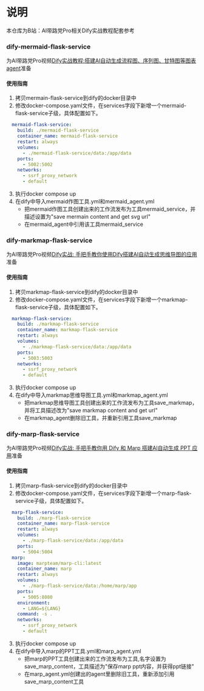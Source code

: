# 说明
本仓库为B站：AI带路党Pro相关Dify实战教程配套参考

### dify-mermaid-flask-service
为AI带路党Pro视频<a href="https://www.bilibili.com/video/BV1PntFeqEe9" target="_blank">Dify实战教程:搭建AI自动生成流程图、序列图、甘特图等图表agent</a>准备

#### 使用指南

1. 拷贝mermain-flask-service到dify的docker目录中
2. 修改docker-compose.yaml文件，在services字段下新增一个mermaid-flask-service子级，具体配置如下。
```yaml
  mermaid-flask-service:
    build: ./mermaid-flask-service
    container_name: mermaid-flask-service
    restart: always
    volumes:
      - ./mermaid-flask-service/data:/app/data
    ports:
      - 5002:5002
    networks:
      - ssrf_proxy_network
      - default
```
3. 执行docker compose up
4. 在dify中导入mermaid作图工具.yml和mermaid_agent.yml
   - 把mermaid作图工具创建出来的工作流发布为工具mermaid_service，并描述设置为"save mermain content and get svg url"
   - 在mermaid_agent中引用该工具mermaid_service

### dify-markmap-flask-service
为AI带路党Pro视频<a href="https://www.bilibili.com/video/BV1hMpGeiEaF" target="_blank">Dify实战: 手把手教你使用Dify搭建AI自动生成思维导图的应用</a>准备

#### 使用指南

1. 拷贝markmap-flask-service到dify的docker目录中
2. 修改docker-compose.yaml文件，在services字段下新增一个markmap-flask-service子级，具体配置如下。
```yaml
  markmap-flask-service:
    build: ./markmap-flask-service
    container_name: markmap-flask-service
    restart: always
    volumes:
      - ./markmap-flask-service/data:/app/data
    ports:
      - 5003:5003
    networks:
      - ssrf_proxy_network
      - default
```
3. 执行docker compose up
4. 在dify中导入markmap思维导图工具.yml和markmap_agent.yml
   - 把markmap思维导图工具创建出来的工作流发布为工具save_markmap，并将工具描述改为"save markmap content and get url"
   - 在markmap_agent删除旧工具，并重新引用工具save_markmap

### dify-marp-flask-service
为AI带路党Pro视频<a href="https://www.bilibili.com/video/BV12ZnRe5ERh" target="_blank">Dify实战: 手把手教你用 Dify 和 Marp 搭建AI自动生成 PPT 应用</a>准备

#### 使用指南

1. 拷贝marp-flask-service到dify的docker目录中
2. 修改docker-compose.yaml文件，在services字段下新增一个marp-flask-service子级，具体配置如下。
```yaml
  marp-flask-service:
    build: ./marp-flask-service
    container_name: marp-flask-service
    restart: always
    volumes:
      - ./marp-flask-service/data:/app/data
    ports:
      - 5004:5004
  marp:
    image: marpteam/marp-cli:latest
    container_name: marp
    restart: always
    volumes:
      - ./marp-flask-service/data:/home/marp/app
    ports:
      - 5005:8080
    environment:
      - LANG=${LANG}
    command: -s .
    networks:
      - ssrf_proxy_network
      - default
```
3. 执行docker compose up
4. 在dify中导入marp的PPT工具.yml和marp_agent.yml
   - 把marp的PPT工具创建出来的工作流发布为工具,名字设置为save_marp_content，工具描述为"保存marp ppt内容，并获得ppt链接"
   - 在marp_agent.yml创建出的agent里删除旧工具，重新添加引用save_marp_content工具

